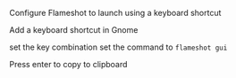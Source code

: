 Configure Flameshot to launch using a keyboard shortcut

Add a keyboard shortcut in Gnome

set the key combination
set the command to `flameshot gui`

Press enter to copy to clipboard

